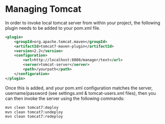 Managing Tomcat
===============

In order to invoke local tomcat server from within your project, the following plugin needs to be added to your pom.xml file.

```xml
<plugin>
	<groupId>org.apache.tomcat.maven</groupId>
	<artifactId>tomcat7-maven-plugin</artifactId>
	<version>2.2</version>
	<configuration>
		<url>http://localhost:8080/manager/text</url>
		<server>tomcat-server</server>
		<path>/yourpath</path>
	</configuration>
</plugin>
```

Once this is added, and your pom.xml configuration matches the server, username/password (see settings.xml & tomcat-users.xml files), then you can then invoke the server using the following commands:

```bash
mvn clean tomcat7:deploy
mvn clean tomcat7:undeploy
mvn clean tomcat7:redeploy
```